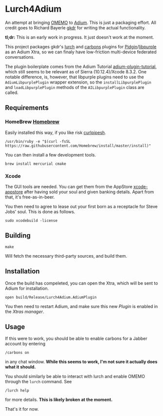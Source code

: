 Lurch4Adium
===========

An attempt at bringing [OMEMO] to [Adium]. This is just a packaging effort.
All credit goes to Richard Bayerle [gkdr] for writing the actual functionality.

**tl;dr:** This is an early work in progress. It just doesn't work at the moment.

This project packages gkdr's [lurch] and [carbons] plugins for
[Pidgin]/[libpurple] as an Adium Xtra, so we can finaly have low-friction
multi-device federated conversations.

The plugin boilerplate comes from the Adium Tutorial [adium-plugin-tutorial],
which still seems to be relevant as of Sierra (10.12.4)/Xcode 8.3.2. One
notable difference, is, however, that libpurple plugins need to use the
`AdiumLibpurplePlugin` wrapper extension, so the `installLibpurplePlugin` and
`loadLibpurplePlugin` methods of the `AILibpurplePlugin` class are called.

Requirements
------------

### HomeBrew [Homebrew]

Easily installed this way, if you like risk [curlpipesh].

    /usr/bin/ruby -e "$(curl -fsSL https://raw.githubusercontent.com/Homebrew/install/master/install)"

You can then install a few development tools.

    brew install mercurial cmake

### Xcode

The GUI tools are needed. You can get them from the AppStore [xcode-appstore]
after having sold your soul and given banking details. Apart from that, it's
free-as-in-beer.

You then need to agree to lease out your first born as a receptacle for Steve
Jobs' soul. This is done as follows.

    sudo xcodebuild -license

Building
--------

    make

Will fetch the necessary third-party sources, and build them.

Installation
------------

Once the build has compeleted, you can open the Xtra, which will be sent to
Adium for installation.

    open build/Release/Lurch4Adium.AdiumPlugin

You then need to restart Adium, and make sure this new _Plugin_ is enabled in
the _Xtras manager_.

Usage
-----

If this were to work, you should be able to enable carbons for a Jabber account
by entering

    /carbons on

in any chat window. **While this seems to work, I'm not sure it actually does
what it should.**

You should similarly be able to interact with lurch and enable OMEMO through
the `lurch` command. See

    /lurch help

for more details. **This is likely broken at the moment.**

That's it for now.


[OMEMO]: https://conversations.im/omemo/
[Adium]: https://adium.im/
[gkdr]: https://github.com/gkdr/
[lurch]: https://github.com/gkdr/lurch
[carbons]: https://github.com/gkdr/carbons
[Pidgin]: https://www.pidgin.im/
[libpurple]: https://developer.pidgin.im/wiki/WhatIsLibpurple
[adium-plugin-tutorial]: https://trac.adium.im/wiki/CreatingPlugins
[homebrew]: https://brew.sh
[curlpipesh]: https://curlpipesh.tumblr.com
[xcode-appstore]: https://itunes.apple.com/au/app/xcode/id497799835?mt=12
